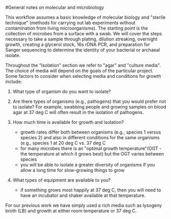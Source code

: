 #General notes on molecular and microbiology

This workflow assumes a basic knowledge of molecular biology and "sterile technique" (methods for carrying out lab experiments without contamination from living microorganisms). The starting point is the collection of microbes from a surface with a swab. We will cover the steps necessary to take a sample through plating, dilution streaking, overnight growth, creating a glycerol stock, 16s rDNA PCR, and preparation for Sanger sequencing to determine the identity of your bacterial or archaeal isolate.  

Throughout the "Isolation" section we refer to "agar" and "culture media". The choice of media will depend on the goals of the particular project. Some factors to consider when selecting media and conditions for growth include: 

1. What type of organism do you want to isolate?

2. Are there types of organisms (e.g., pathogens) that you would prefer not to isolate?  For example, swabbing people and growing samples on blood agar at 37 deg C will often result in the isolation of pathogens.
  
3. How much time is available for growth and isolation?
    + growth rates differ both between organisms (e.g., species 1 versus species 2) and also in different conditions for the same organisms (e.g., species 1 at 20 deg C  vs. 37 deg C 
    + for many microbes there is an "optimal growth temperature"(OGT - the temperature at which it grows best) but the OGT varies between species
    + you will be able to isolate a greater diversity of organisms if you allow a long time for slow-growing things to grow
   
4. What types of equipment are available to you?
   + if something grows most happily at 37 deg C, then you will need to have an incubator and shaker available at that temperature.

 For our previous work we have simply used a rich media such as lysogeny broth (LB) and growth at either room temperature or 37 deg C.
